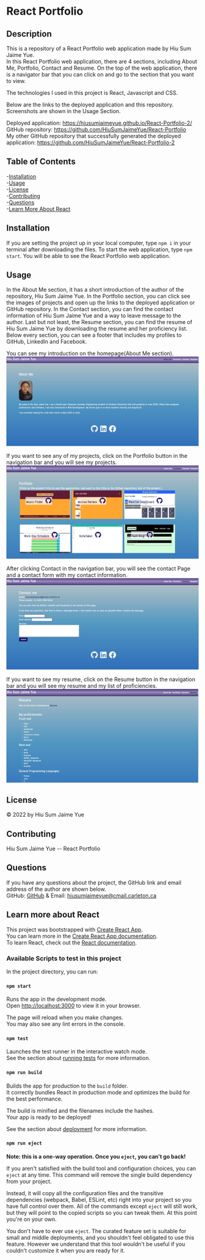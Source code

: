 # React Portfolio      
## Description   
This is a repository of a React Portfolio web application made by Hiu Sum Jaime Yue.            
In this React Portfolio web application, there are 4 sections, including About Me, Portfolio, Contact and Resume. On the top of the web application, there is a navigator bar that you can click on and go to the section that you want to view.        

The technologies I used in this project is React, Javascript and CSS.

Below are the links to the deployed application and this repository. Screenshots are shown in the Usage Section.

Deployed application: https://hiusumjaimeyue.github.io/React-Portfolio-2/               
GitHub repository: https://github.com/HiuSumJaimeYue/React-Portfolio       
My other GitHub repository that successfully generated the deployed application: https://github.com/HiuSumJaimeYue/React-Portfolio-2             

## Table of Contents               
-[Installation](#installation)          
-[Usage](#usage)          
-[License](#license)          
-[Contributing](#contributing)                
-[Questions](#questions)        
-[Learn More About React](#learn-more-about-react)

## Installation         
If you are setting the project up in your local computer, type `npm i` in your terminal after downloading the files. To start the web application, type `npm start`. You will be able to see the React Portfolio web application.                

## Usage      
In the About Me section, it has a short introduction of the author of the repository, Hiu Sum Jaime Yue. In the Portfolio section, you can click see the images of projects and open up the links to the deployed application or GitHub repository. In the Contact section, you can find the contact information of Hiu Sum Jaime Yue and a way to leave message to the author. Last but not least, the Resume section, you can find the resume of Hiu Sum Jaime Yue by downloading the resume and her proficiency list. Below every section, you can see a footer that includes my profiles to GitHub, LinkedIn and Facebook.          

You can see my introduction on the homepage(About Me section).           
![Homepage Preview](https://github.com/HiuSumJaimeYue/React-Portfolio/blob/main/screenshots/AboutMePreview.jpg "Homepage Preview")        

If you want to see any of my projects, click on the Portfolio button in the navigation bar and you will see my projects.                      
![Portfolio Preview 1](https://github.com/HiuSumJaimeYue/React-Portfolio/blob/main/screenshots/PortfolioPreview.jpg "Portfolio Page Preview 1")                 

After clicking Contact in the navigation bar, you will see the contact Page and a contact form with my contact information.                        
![Contact Preview 1](https://github.com/HiuSumJaimeYue/React-Portfolio/blob/main/screenshots/ContactPreview.jpg "contact Page Preview 1")                                          
                                  
If you want to see my resume, click on the Resume button in the navigation bar and you will see my resume and my list of proficiencies.                       
![Resume Page Preview 1](https://github.com/HiuSumJaimeYue/React-Portfolio/blob/main/screenshots/ResumePreview.jpg "Resume Page Preview 1")                                      


## License         
&copy; 2022 by Hiu Sum Jaime Yue               

## Contributing         
Hiu Sum Jaime Yue -- React Portfolio           

## Questions         
If you have any questions about the project, 
the GitHub link and email address of the author are shown below.                   
GitHub: [GitHub](https://github.com/HiuSumJaimeYue) 
& Email: [hiusumjaimeyue@cmail.carleton.ca](mailto:hiusumjaimeyue@cmail.carleton.ca)


## Learn more about React  
This project was bootstrapped with [Create React App](https://github.com/facebook/create-react-app).        
You can learn more in the [Create React App documentation](https://facebook.github.io/create-react-app/docs/getting-started).           
To learn React, check out the [React documentation](https://reactjs.org/).          

### Available Scripts to test in this project

In the project directory, you can run:

#### `npm start`

Runs the app in the development mode.\
Open [http://localhost:3000](http://localhost:3000) to view it in your browser.

The page will reload when you make changes.\
You may also see any lint errors in the console.

#### `npm test`

Launches the test runner in the interactive watch mode.\
See the section about [running tests](https://facebook.github.io/create-react-app/docs/running-tests) for more information.

#### `npm run build`

Builds the app for production to the `build` folder.\
It correctly bundles React in production mode and optimizes the build for the best performance.

The build is minified and the filenames include the hashes.\
Your app is ready to be deployed!

See the section about [deployment](https://facebook.github.io/create-react-app/docs/deployment) for more information.

#### `npm run eject`

**Note: this is a one-way operation. Once you `eject`, you can't go back!**

If you aren't satisfied with the build tool and configuration choices, you can `eject` at any time. This command will remove the single build dependency from your project.

Instead, it will copy all the configuration files and the transitive dependencies (webpack, Babel, ESLint, etc) right into your project so you have full control over them. All of the commands except `eject` will still work, but they will point to the copied scripts so you can tweak them. At this point you're on your own.

You don't have to ever use `eject`. The curated feature set is suitable for small and middle deployments, and you shouldn't feel obligated to use this feature. However we understand that this tool wouldn't be useful if you couldn't customize it when you are ready for it.
